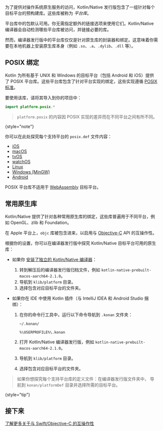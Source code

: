 [//]: # (title: 平台库)

为了提供对操作系统原生服务的访问，Kotlin/Native 发行版包含了一组针对每个目标平台的预构建库。这些库被称为 _平台库_。

平台库中的包默认可用。你无需指定额外的链接选项来使用它们。Kotlin/Native 编译器会自动检测哪些平台库被访问，并链接必要的库。

然而，编译器发行版中的平台库仅仅是针对原生库的封装器和绑定。这意味着你需要在本地机器上安装原生库本身（例如 `.so`、`.a`、`.dylib`、`.dll` 等）。

## POSIX 绑定

Kotlin 为所有基于 UNIX 和 Windows 的目标平台（包括 Android 和 iOS）提供了 POSIX 平台库。这些平台库包含了针对平台实现的绑定，这些实现遵循 [POSIX 标准](https://en.wikipedia.org/wiki/POSIX)。

要使用该库，请将其导入到你的项目中：

```kotlin
import platform.posix.*
```

> `platform.posix` 的内容因 POSIX 实现的差异而在不同平台之间有所不同。
>
{style="note"}

你可以在此处探究每个支持平台的 `posix.def` 文件内容：

* [iOS](https://github.com/JetBrains/kotlin/tree/master/kotlin-native/platformLibs/src/platform/ios/posix.def)
* [macOS](https://github.com/JetBrains/kotlin/tree/master/kotlin-native/platformLibs/src/platform/osx/posix.def)
* [tvOS](https://github.com/JetBrains/kotlin/tree/master/kotlin-native/platformLibs/src/platform/tvos/posix.def)
* [watchOS](https://github.com/JetBrains/kotlin/tree/master/kotlin-native/platformLibs/src/platform/watchos/posix.def)
* [Linux](https://github.com/JetBrains/kotlin/tree/master/kotlin-native/platformLibs/src/platform/linux/posix.def)
* [Windows (MinGW)](https://github.com/JetBrains/kotlin/tree/master/kotlin-native/platformLibs/src/platform/mingw/posix.def)
* [Android](https://github.com/JetBrains/kotlin/tree/master/kotlin-native/platformLibs/src/platform/android/posix.def)

POSIX 平台库不适用于 [WebAssembly](wasm-overview.md) 目标平台。

## 常用原生库

Kotlin/Native 提供了针对各种常用原生库的绑定，这些库普遍用于不同平台，例如 OpenGL、zlib 和 Foundation。

在 Apple 平台上，`objc` 库被包含进来，以启用与 [Objective-C](native-objc-interop.md) API 的互操作性。

根据你的设置，你可以在编译器发行版中探究 Kotlin/Native 目标平台可用的原生库：

* 如果你 [安装了独立的 Kotlin/Native 编译器](native-get-started.md#download-and-install-the-compiler)：

  1. 转到解压后的编译器发行版归档文件，例如 `kotlin-native-prebuilt-macos-aarch64-2.1.0`。
  2. 导航到 `klib/platform` 目录。
  3. 选择包含对应目标平台的文件夹。

* 如果你在 IDE 中使用 Kotlin 插件（与 IntelliJ IDEA 和 Android Studio 捆绑）：

  1. 在你的命令行工具中，运行以下命令导航到 `.konan` 文件夹：

     <tabs>
     <tab title="macOS 和 Linux">

     ```none
     ~/.konan/
     ```

     </tab>
     <tab title="Windows">

     ```none
     %\USERPROFILE%\.konan
     ```

     </tab>
     </tabs>

  2. 打开 Kotlin/Native 编译器发行版，例如 `kotlin-native-prebuilt-macos-aarch64-2.1.0`。
  3. 导航到 `klib/platform` 目录。
  4. 选择包含对应目标平台的文件夹。

> 如果你想探究每个支持平台库的定义文件：在编译器发行版文件夹中，
> 导航到 `konan/platformDef` 目录并选择所需的目标平台。
>
{style="tip"}

## 接下来

[了解更多关于与 Swift/Objective-C 的互操作性](native-objc-interop.md)